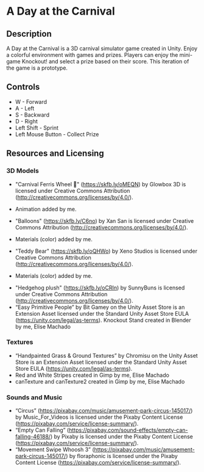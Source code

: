 # A Day at the Carnival

## Description
A Day at the Carnival is a 3D carnival simulator game created in Unity. Enjoy a colorful environment with games and prizes. Players can enjoy the mini-game Knockout! and select a prize based on their score. This iteration of the game is a prototype.

## Controls
* W - Forward
* A - Left
* S - Backward
* D - Right
* Left Shift - Sprint
* Left Mouse Button - Collect Prize

## Resources and Licensing

### 3D Models
* "Carnival Ferris Wheel 🎡" (https://skfb.ly/oMEQN) by Glowbox 3D is licensed under Creative Commons Attribution (http://creativecommons.org/licenses/by/4.0/).
- Animation added by me.
* "Balloons" (https://skfb.ly/C6no) by Xan San is licensed under Creative Commons Attribution (http://creativecommons.org/licenses/by/4.0/). 
- Materials (color) added by me.
* "Teddy Bear" (https://skfb.ly/oQHWo) by Xeno Studios is licensed under Creative Commons Attribution (http://creativecommons.org/licenses/by/4.0/).
- Materials (color) added by me.
* "Hedgehog plush" (https://skfb.ly/oCRIn) by SunnyBuns is licensed under Creative Commons Attribution (http://creativecommons.org/licenses/by/4.0/).
* “Easy Primitive People” by Bit Gamey on the Unity Asset Store is an Extension Asset licensed under the Standard Unity Asset Store EULA (https://unity.com/legal/as-terms).
Knockout Stand created in Blender by me, Elise Machado

### Textures
* “Handpainted Grass & Ground Textures” by Chromisu on the Unity Asset Store is an Extension Asset licensed under the Standard Unity Asset Store EULA (https://unity.com/legal/as-terms).
* Red and White Stripes created in Gimp by me, Elise Machado
* canTexture and canTexture2 created in Gimp by me, Elise Machado

### Sounds and Music
* “Circus” (https://pixabay.com/music/amusement-park-circus-145017/) by Music_For_Videos is licensed under the Pixaby Content License (https://pixabay.com/service/license-summary/). 
* “Empty Can Falling” (https://pixabay.com/sound-effects/empty-can-falling-46188/) by Pixaby is licensed under the Pixaby Content License (https://pixabay.com/service/license-summary/). 
* “Movement Swipe Whoosh 3” (https://pixabay.com/music/amusement-park-circus-145017/) by floraphonic is licensed under the Pixaby Content License (https://pixabay.com/service/license-summary/). 
